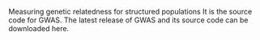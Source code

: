 Measuring genetic relatedness for structured populations
It is the source code for GWAS. The latest release of GWAS and its source code can be downloaded here.
